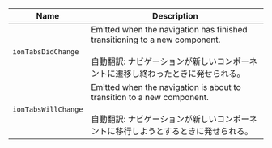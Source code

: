 
| Name | Description |
| --- | --- |
| `ionTabsDidChange` | Emitted when the navigation has finished transitioning to a new component.<br /><br />自動翻訳: ナビゲーションが新しいコンポーネントに遷移し終わったときに発せられる。 |
| `ionTabsWillChange` | Emitted when the navigation is about to transition to a new component.<br /><br />自動翻訳: ナビゲーションが新しいコンポーネントに移行しようとするときに発せられる。 |


